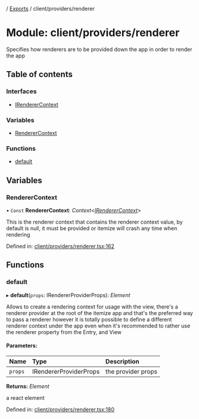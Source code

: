 [](../README.md) / [Exports](../modules.md) / client/providers/renderer

# Module: client/providers/renderer

Specifies how renderers are to be provided down the app in order
to render the app

## Table of contents

### Interfaces

- [IRendererContext](../interfaces/client_providers_renderer.irenderercontext.md)

### Variables

- [RendererContext](client_providers_renderer.md#renderercontext)

### Functions

- [default](client_providers_renderer.md#default)

## Variables

### RendererContext

• `Const` **RendererContext**: *Context*<[*IRendererContext*](../interfaces/client_providers_renderer.irenderercontext.md)\>

This is the renderer context that contains the renderer context
value, by default is null, it must be provided or itemize
will crash any time when rendering

Defined in: [client/providers/renderer.tsx:162](https://github.com/onzag/itemize/blob/0569bdf2/client/providers/renderer.tsx#L162)

## Functions

### default

▸ **default**(`props`: IRendererProviderProps): *Element*

Allows to create a rendering context for usage with the view, there's a renderer
provider at the root of the itemize app and that's the preferred way to pass a renderer
however it is totally possible to define a different renderer context under the app
even when it's recommended to rather use the renderer property from the Entry, and View

#### Parameters:

Name | Type | Description |
:------ | :------ | :------ |
`props` | IRendererProviderProps | the provider props   |

**Returns:** *Element*

a react element

Defined in: [client/providers/renderer.tsx:180](https://github.com/onzag/itemize/blob/0569bdf2/client/providers/renderer.tsx#L180)
